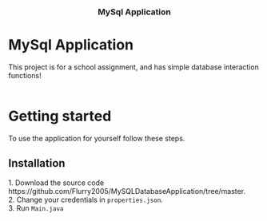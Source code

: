 
<div align="center">
  <a></a>
  <h3>MySql Application</h3>
</div>

# MySql Application
This project is for a school assignment, and has simple database interaction functions!\
<br />
# Getting started
To use the application for yourself follow these steps.
<h2>Installation</h2>
1. Download the source code <href>https://github.com/Flurry2005/MySQLDatabaseApplication/tree/master</href>.<br />
2. Change your credentials in <code>properties.json</code>.<br />
3. Run <code>Main.java</code><br />



